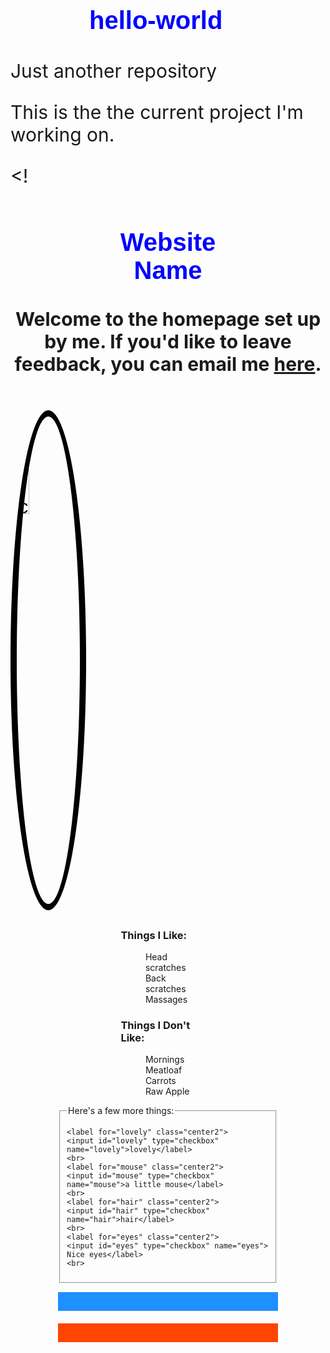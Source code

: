 # hello-world
Just another repository

This is the the current project I'm working on.


<!<!DOCTYPE html>
<html>
<head>
<meta charset="UTF-8">
<meta name="description" content="Website">


<style>

  form {
    display: block;
    margin-left: auto;
    margin-right: auto;
    width: 70%;

  }


  body { grid-template-areas:
    ". header ."
    ". main ."
    ". footer .";
  }

  #div {
    animation-duration: .5s;
    animation-name: slidein;
    animation-fill-mode: forwards;
    animation-timing-function: ease-in;
    flex-direction: row;
  }

  @keyframes slidein {
    from {
    margin-right: 100%;
    width: 20%;
    }
    to {
    margin-right: 40%;
    width: 20%;

    }
  }





  h1 {
    color: blue;
    width: 50%;
    display: block;
    margin-left: auto;
    margin-right: auto;
    font-size: 40px;
    font-family: Arial;
    padding: 10px;
  }

  h3 {
    position: relative;
    margin-left: auto;
    margin-right: auto;
    width: 30%;  

  }



  h2 {
    font-size: 30px;
    margin-top: 10px;
    flex-direction: column;
  }

  p {
    font-size: 30px;

  }

  .black-border {
    border-color: black;
    border-width: 10px;
    border-radius: 50%;
    border-style: solid;

  }

  .center {
    display: block;
    margin-left: auto;
    margin-right: auto;
    width: 20%;
  }



  .center3 {
    display: block;
    margin-left: auto;
    margin-right: auto;
    width: 30%;
  }

  .text-center {
    width: 70%;
  }

  li {
    display: block;
    margin-left: auto;
    margin-right: auto;
    width: 20%;
  }

  #box-container {
    display: flex;
    height: 100px;
    flex-wrap: wrap;
    justify-content: center;
    flex-direction:row;
    grid-template-rows: 60px 60px 60px;
    grid-template-columns: 60px;
    margin-left: auto;
    margin-right: auto;
    width: 70%;

  }

  #box-1 {
    background-color: dodgerblue;
    height: 30px;
    width: 600px;
  }

  #box-2 {
  background-color: orangered;

    height: 30px;
    width: 600px;
  }


</style>


</head>

<body>

<header>  
  <h1 id="rect">Website Name</h1>
  <h2>Welcome to the homepage set up by me. If you'd like to leave feedback, you can email me <a href="mailto:email@address.com">here</a>.</h2>
  <div>
</header>

<main>

  <img id="div" class="black-border center" src="#"
  alt="A picture.">


  <h3>Things I Like:</h3>
  <ul>
    <li> Head scratches</li>
    <li> Back scratches</li>
    <li> Massages</li>
  </ul>
  <h3>Things I Don't Like:</h3>
  <ol>
    <li> Mornings</li>
    <li> Meatloaf</li>
    <li> Carrots</li>
    <li> Raw Apple</li>

  </ol>

  <form>

  <fieldset>
      <legend>Here's a few more things:</legend>

    <label for="lovely" class="center2">
    <input id="lovely" type="checkbox" name="lovely">lovely</label>
    <br>
    <label for="mouse" class="center2">
    <input id="mouse" type="checkbox" name="mouse">a little mouse</label>
    <br>
    <label for="hair" class="center2">
    <input id="hair" type="checkbox" name="hair">hair</label>
    <br>
    <label for="eyes" class="center2">
    <input id="eyes" type="checkbox" name="eyes"> Nice eyes</label>
    <br>

  </fieldset>

  </form>  

</main>

<footer>
  <div class="container" id="box-container">
  <div id="box-1"></div>
  <div id="box-2"></div>
  </div>

</footer>

</body>

</html>
